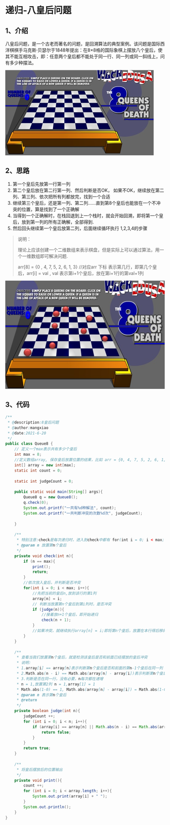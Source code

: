 # 递归-八皇后问题

## 1、介绍

八皇后问题，是一个古老而著名的问题，是回溯算法的典型案例。该问题是国际西洋棋棋手马克斯·贝瑟尔于1848年提出：在8×8格的国际象棋上摆放八个皇后，使其不能互相攻击，即：任意两个皇后都不能处于同一行、同一列或同一斜线上，问有多少种摆法。

![8queens](images/8queens.jpg)

## 2、思路

1. 第一个皇后先放第一行第一列
2. 第二个皇后放在第二行第一列、然后判断是否OK， 如果不OK，继续放在第二列、第三列、依次把所有列都放完，找到一个合适
3. 继续第三个皇后，还是第一列、第二列……直到第8个皇后也能放在一个不冲突的位置，算是找到了一个正确解
4. 当得到一个正确解时，在栈回退到上一个栈时，就会开始回溯，即将第一个皇后，放到第一列的所有正确解，全部得到.
5. 然后回头继续第一个皇后放第二列，后面继续循环执行 1,2,3,4的步骤 

> 说明：
>
> 理论上应该创建一个二维数组来表示棋盘，但是实际上可以通过算法，用一个一维数组即可解决问题.
>
>  arr[8] = {0 , 4, 7, 5, 2, 6, 1, 3} //对应arr 下标 表示第几行，即第几个皇后，arr[i] = val , val 表示第i+1个皇后，放在第i+1行的第val+1列

![8queens-2](images/8queens-2.jpg)

## 3、代码

```java
/**
 * @description:8皇后问题
 * @author:mangxiao
 * @date:2021-6-20
 */
public class Queue8 {
    // 定义一个max表示共有多少个皇后
    int max = 8;
    //定义数组array, 保存皇后放置位置的结果，比如 arr = {0, 4, 7, 5, 2, 6, 1, 3}
    int[] array = new int[max];
    static int count = 0;

    static int judgeCount = 0;

    public static void main(String[] args){
        Queue8 q = new Queue8();
        q.check(0);
        System.out.printf("一共有%d种解法", count);
        System.out.printf("一共判断冲突的次数%d次", judgeCount);

    }

    /**
     * 特别注意:check是每次递归时，进入到check中都有 for(int i = 0; i < max; i++)因此会有回溯
     * @param n 放置第n个皇后
     */
    private void check(int n){
        if (n == max){
            print();
            return;
        }
        //依次放入皇后，并判断是否冲突
        for(int i = 0; i < max; i++){
            //先把当前的皇后n,放到该行的第1列
            array[n] = i;
            // 判断当放置第n个皇后到第i列时，是否冲突
            if (judge(n)){
                //接着放n+1个皇后，即开始递归
                check(n + 1);
            }
            //如果冲突，就继续执行array[n] = i;即将第n个皇后，放置在本行得后移的一个位置
        }
    }

    /**
     * 查看当我们放置第n个皇后，就是检测该皇后是否和前面已经摆放的皇后冲突
     * 说明:
     * 1.array[i] == array[n]表示判断第n个皇后是否和前面的第n-1个皇后在同一列
     * 2.Math.abs(n - i) == Math.abs(array[n] - array[i])表示判断第n个皇后是否和第i个皇后是否在同一斜线
     * 3.判断是否在同一行，没有必要，n每次都在递增
     * n = 1,放置第2列 n = 1,array[1] = 1
     * Math.abs(1-0) == 1, Math.abs(array[n] - array[i]) = Math.abs(1-0) = 1
     * @param n 表示第n个皇后
     * @return
     */
    private boolean judge(int n){
        judgeCount ++;
        for (int i = 0; i < n; i++){
            if (array[i] == array[n] || Math.abs(n - i) == Math.abs(array[n] - array[i])){
                return false;
            }
        }
        return true;
    }

    /**
     * 将皇后摆放后的位置输出
     */
    private void print(){
        count ++;
        for (int i = 0; i < array.length; i++){
            System.out.print(array[i] + " ");
        }
        System.out.println();
    }
}
```



